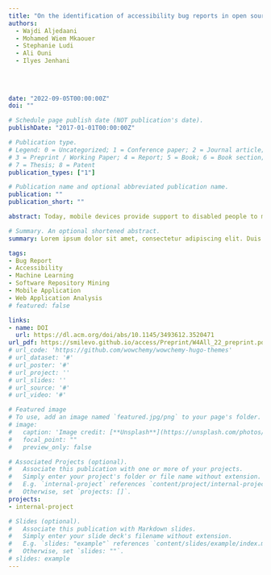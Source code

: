 ```yaml
---
title: "On the identification of accessibility bug reports in open source systems"
authors:
  - Wajdi Aljedaani
  - Mohamed Wiem Mkaouer
  - Stephanie Ludi
  - Ali Ouni
  - Ilyes Jenhani
 
  
  
  
date: "2022-09-05T00:00:00Z"
doi: ""

# Schedule page publish date (NOT publication's date).
publishDate: "2017-01-01T00:00:00Z"

# Publication type.
# Legend: 0 = Uncategorized; 1 = Conference paper; 2 = Journal article;
# 3 = Preprint / Working Paper; 4 = Report; 5 = Book; 6 = Book section;
# 7 = Thesis; 8 = Patent
publication_types: ["1"]

# Publication name and optional abbreviated publication name.
publication: ""
publication_short: ""

abstract: Today, mobile devices provide support to disabled people to make their life easier due to their high accessibility and capability, e.g., finding accessible locations, picture and voice-based communication, customized user interfaces and vocabulary levels. These accessibility frameworks are directly integrated, as libraries, in various apps, providing them with accessibility functions. Just like any other software, these frameworks regularly encounter errors. These errors are reported by app developers in the form of bug reports. These bug reports related to accessibility faults need to be urgently fixed since their existence significantly hinders the usability of apps. In this context, the manual inspection of a large number of bug reports to identify accessibility-related ones is time-consuming and error-prone. 

# Summary. An optional shortened abstract.
summary: Lorem ipsum dolor sit amet, consectetur adipiscing elit. Duis posuere tellus ac convallis placerat. Proin tincidunt magna sed ex sollicitudin condimentum.

tags:
- Bug Report
- Accessibility
- Machine Learning
- Software Repository Mining
- Mobile Application
- Web Application Analysis
# featured: false

links:
- name: DOI
  url: https://dl.acm.org/doi/abs/10.1145/3493612.3520471
url_pdf: https://smilevo.github.io/access/Preprint/W4All_22_preprint.pdf
# url_code: 'https://github.com/wowchemy/wowchemy-hugo-themes'
# url_dataset: '#'
# url_poster: '#'
# url_project: ''
# url_slides: ''
# url_source: '#'
# url_video: '#'

# Featured image
# To use, add an image named `featured.jpg/png` to your page's folder. 
# image:
#   caption: 'Image credit: [**Unsplash**](https://unsplash.com/photos/s9CC2SKySJM)'
#   focal_point: ""
#   preview_only: false

# Associated Projects (optional).
#   Associate this publication with one or more of your projects.
#   Simply enter your project's folder or file name without extension.
#   E.g. `internal-project` references `content/project/internal-project/index.md`.
#   Otherwise, set `projects: []`.
projects:
- internal-project

# Slides (optional).
#   Associate this publication with Markdown slides.
#   Simply enter your slide deck's filename without extension.
#   E.g. `slides: "example"` references `content/slides/example/index.md`.
#   Otherwise, set `slides: ""`.
# slides: example
---
```


<!-- {{% callout note %}}
Create your slides in Markdown - click the *Slides* button to check out the example.
{{% /callout %}}

Supplementary notes can be added here, including [code, math, and images](https://wowchemy.com/docs/writing-markdown-latex/). -->
